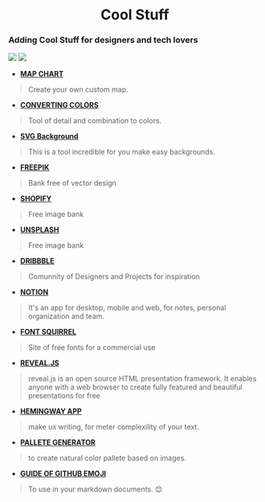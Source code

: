 
<h1 align="center">Cool Stuff</h1>

### Adding Cool Stuff for designers and tech lovers

<img src="https://img.shields.io/github/stars/FernandoSaraiva0/collstuff.git?style=for-the-badge"/>
<img src="https://img.shields.io/github/license/FernandoSaraiva0/collstuff.git?style=for-the-badge"/>



- [**MAP CHART**](https://mapchart.net/)
>Create your own custom map.

- [**CONVERTING COLORS**](https://convertingcolors.com/)
>Tool of detail and combination to colors.

- [**SVG Background**](https://www.svgbackgrounds.com/)  
 >This is a tool incredible for you make easy backgrounds. 

- [**FREEPIK**](https://br.freepik.com/) 
 >Bank free of vector design

- [**SHOPIFY**](https://burst.shopify.com/)  
 >Free image bank

- [**UNSPLASH**](https://unsplash.com/) 
 >Free image bank

- [**DRIBBBLE**](https://dribbble.com/) 
 >Comunnity of Designers and Projects for inspiration
 
 - [**NOTION**](https://www.notion.so/) 
 >It's an app for desktop, mobile and web, for notes, personal organization and  team.
 
 - [**FONT SQUIRREL**](https://www.fontsquirrel.com/)
 > Site of free fonts for a commercial use
 
 - [**REVEAL.JS**](https://revealjs.com/)
 > reveal.js is an open source HTML presentation framework. It enables anyone with a web browser to create fully featured and beautiful presentations for free
 
 - [**HEMINGWAY APP**](http://www.hemingwayapp.com/)
 > make ux writing, for meter complexility of your text.

- [**PALLETE GENERATOR**](https://palettegenerator.com/)
> to create natural color pallete based on images.

- [**GUIDE OF GITHUB EMOJI**](https://gist.github.com/rxaviers/7360908#file-gistfile1-md)
> To use in your markdown documents. :blush:

